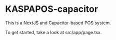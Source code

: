 # KASPAPOS-capacitor

This is a NextJS and Capacitor-based POS system.

To get started, take a look at src/app/page.tsx.
